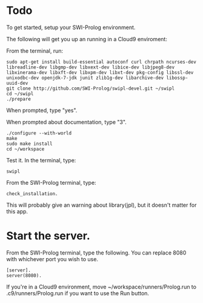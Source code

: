 # Todo
To get started, setup your SWI-Prolog environment.

The following will get you up an running in a Cloud9 enviroment:

From the terminal, run:

```
sudo apt-get install build-essential autoconf curl chrpath ncurses-dev libreadline-dev libgmp-dev libxext-dev libice-dev libjpeg8-dev libxinerama-dev libxft-dev libxpm-dev libxt-dev pkg-config libssl-dev unixodbc-dev openjdk-7-jdk junit zlib1g-dev libarchive-dev libossp-uuid-dev
git clone http://github.com/SWI-Prolog/swipl-devel.git ~/swipl
cd ~/swipl
./prepare
```

When prompted, type "yes".

When prompted about documentation, type "3".

```
./configure --with-world
make
sudo make install
cd ~/workspace
```

Test it. In the terminal, type:
```
swipl
```
From the SWI-Prolog terminal, type:
```
check_installation.
```
This will probably give an warning about library(jpl), but it doesn't matter for this app.

# Start the server.

From the SWI-Prolog terminal, type the following. You can replace 8080 with whichever port you wish to use.

``` 
[server].
server(8080).
```

If you're in a Cloud9 environment, move ~/workspace/runners/Prolog.run to .c9/runners/Prolog.run if you want to use the Run button.

